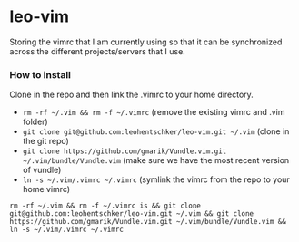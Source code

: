# leo-vim
Storing the vimrc that I am currently using so that it can be synchronized across the different projects/servers that I use.


### How to install
Clone in the repo and then link the .vimrc to your home directory.
* ```rm -rf ~/.vim && rm -f ~/.vimrc``` (remove the existing vimrc and .vim folder)
* ```git clone git@github.com:leohentschker/leo-vim.git ~/.vim``` (clone in the git repo)
* ```git clone https://github.com/gmarik/Vundle.vim.git ~/.vim/bundle/Vundle.vim``` (make sure we have the most recent version of vundle)
* ```ln -s ~/.vim/.vimrc ~/.vimrc``` (symlink the vimrc from the repo to your home vimrc)

```rm -rf ~/.vim && rm -f ~/.vimrc is && git clone git@github.com:leohentschker/leo-vim.git ~/.vim && git clone https://github.com/gmarik/Vundle.vim.git ~/.vim/bundle/Vundle.vim && ln -s ~/.vim/.vimrc ~/.vimrc```
